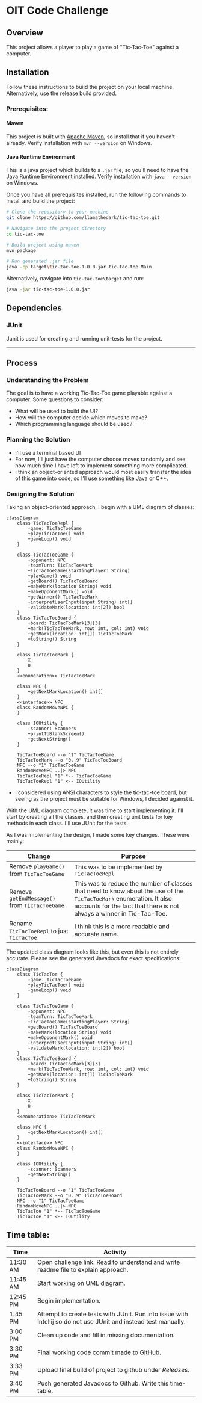 # OIT Code Challenge

## Overview

This project allows a player to play a game of "Tic-Tac-Toe" against a computer.

## Installation

Follow these instructions to build the project on your local machine. Alternatively, use the release build provided.

### Prerequisites:

#### Maven

This project is built with [Apache Maven](https://maven.apache.org/guides/getting-started/maven-in-five-minutes.html),
so install that if you haven't already. Verify installation with `mvn --version` on Windows.

#### Java Runtime Environment

This is a java project which builds to a `.jar` file, so you'll need to have
the [Java Runtime Environment](https://www.oracle.com/java/technologies/downloads/) installed. Verify installation
with `java --version` on Windows.

Once you have all prerequisites installed, run the following commands to install and build the project:

```bash
# Clone the repository to your machine
git clone https://github.com/llamathedark/tic-tac-toe.git

# Navigate into the project directory
cd tic-tac-toe

# Build project using maven
mvn package

# Run generated .jar file
java -cp target\tic-tac-toe-1.0.0.jar tic-tac-toe.Main
```

Alternatively, navigate into `tic-tac-toe\target` and run:

```bash
java -jar tic-tac-toe-1.0.0.jar
```

## Dependencies

### JUnit

Junit is used for creating and running unit-tests for the project.


---

## Process

### Understanding the Problem

The goal is to have a working Tic-Tac-Toe game playable against a computer. Some questions to consider:

* What will be used to build the UI?
* How will the computer decide which moves to make?
* Which programming language should be used?

### Planning the Solution

* I'll use a terminal based UI
* For now, I'll just have the computer choose moves randomly and see how much time I have left to implement something
  more complicated.
* I think an object-oriented approach would most easily transfer the idea of this game into code, so I'll use something
  like Java or C++.

### Designing the Solution

Taking an object-oriented approach, I begin with a UML diagram of classes:

```mermaid
classDiagram
    class TicTacToeRepl {
        -game: TicTacToeGame
        +playTicTacToe() void
        +gameLoop() void
    }

    class TicTacToeGame {
        -opponent: NPC
        -teamTurn: TicTacToeMark
        +TicTacToeGame(startingPlayer: String)
        +playGame() void
        +getBoard() TicTacToeBoard
        +makeMark(location String) void
        +makeOpponentMark() void
        +getWinner() TicTacToeMark
        -interpretUserInput(input String) int[]
        -validateMark(location: int[2]) bool
    }
    class TicTacToeBoard {
        -board: TicTacToeMark[3][3]
        +mark(TicTacToeMark, row: int, col: int) void
        +getMark(location: int[]) TicTacToeMark
        +toString() String
    }

    class TicTacToeMark {
        X
        O
    }
    <<enumeration>> TicTacToeMark

    class NPC {
        +getNextMarkLocation() int[]
    }
    <<interface>> NPC
    class RandomMoveNPC {
    }

    class IOUtility {
        -scanner: Scanner$
        +printToBlankScreen()
        +getNextString()
    }

    TicTacToeBoard --o "1" TicTacToeGame
    TicTacToeMark --o "0..9" TicTacToeBoard
    NPC --o "1" TicTacToeGame
    RandomMoveNPC ..|> NPC
    TicTacToeRepl "1" *-- TicTacToeGame
    TicTacToeRepl "1" <-- IOUtility
```

* I considered using ANSI characters to style the tic-tac-toe board, but seeing as the project must be suitable for
  Windows, I decided against it.

With the UML diagram complete, it was time to start implementing it. I'll start by creating all the classes, and then
creating unit tests for key methods in each class. I'll use JUnit for the tests.

As I was implementing the design, I made some key changes. These were mainly:

| Change                                        | Purpose                                                                                                                                                                                      |
|-----------------------------------------------|----------------------------------------------------------------------------------------------------------------------------------------------------------------------------------------------|
| Remove `playGame()` from `TicTacToeGame`      | This was to be implemented by `TicTacToeRepl`                                                                                                                                                |
| Remove `getEndMessage()` from `TicTacToeGame` | This was to reduce the number of classes that need to know about the use of the `TicTacToeMark` enumeration. It also accounts for the fact that there is not always a winner in Tic-Tac-Toe. |
| Rename `TicTacToeRepl` to just `TicTacToe`    | I think this is a more readable and accurate name.                                                                                                                                           |

The updated class diagram looks like this, but even this is not entirely accurate. Please see the generated Javadocs for
exact specifications:

```mermaid
classDiagram
    class TicTacToe {
        -game: TicTacToeGame
        +playTicTacToe() void
        +gameLoop() void
    }

    class TicTacToeGame {
        -opponent: NPC
        -teamTurn: TicTacToeMark
        +TicTacToeGame(startingPlayer: String)
        +getBoard() TicTacToeBoard
        +makeMark(location String) void
        +makeOpponentMark() void
        -interpretUserInput(input String) int[]
        -validateMark(location: int[2]) bool
    }
    class TicTacToeBoard {
        -board: TicTacToeMark[3][3]
        +mark(TicTacToeMark, row: int, col: int) void
        +getMark(location: int[]) TicTacToeMark
        +toString() String
    }

    class TicTacToeMark {
        X
        O
    }
    <<enumeration>> TicTacToeMark

    class NPC {
        +getNextMarkLocation() int[]
    }
    <<interface>> NPC
    class RandomMoveNPC {
    }

    class IOUtility {
        -scanner: Scanner$
        +getNextString()
    }

    TicTacToeBoard --o "1" TicTacToeGame
    TicTacToeMark --o "0..9" TicTacToeBoard
    NPC --o "1" TicTacToeGame
    RandomMoveNPC ..|> NPC
    TicTacToe "1" *-- TicTacToeGame
    TicTacToe "1" <-- IOUtility
```

## Time table:

| Time     | Activity                                                                                                        |
|----------|-----------------------------------------------------------------------------------------------------------------|
| 11:30 AM | Open challenge link. Read to understand and write readme file to explain approach.                              |
| 11:45 AM | Start working on UML diagram.                                                                                   |
| 12:45 PM | Begin implementation.                                                                                           |
| 1:45 PM  | Attempt to create tests with JUnit. Run into issue with Intellij so do not use JUnit and instead test manually. |
| 3:00 PM  | Clean up code and fill in missing documentation.                                                                |
| 3:30 PM  | Final working code commit made to GitHub.                                                                       |
| 3:33 PM  | Upload final build of project to github under *Releases*.                                                       |
| 3:40 PM  | Push generated Javadocs to Github. Write this time-table.                                                       |